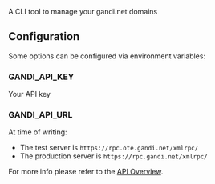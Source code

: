 A CLI tool to manage your gandi.net domains

## Configuration

Some options can be configured via environment variables:

### GANDI_API_KEY

Your API key

### GANDI_API_URL

At time of writing:

* The test server is `https://rpc.ote.gandi.net/xmlrpc/`
* The production server is `https://rpc.gandi.net/xmlrpc/`

For more info please refer to the
[API Overview](http://doc.rpc.gandi.net/overview.html#introduction).
